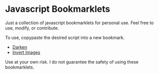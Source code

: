 # Javascript Bookmarklets

Just a collection of javascript bookmarklets for personal use. Feel free to use, modify, or contribute.

To use, copypaste the desired script into a new bookmark.

* [Darken](bookmarklets/darken.js?raw=1)
* [Invert Images](bookmarklets/invert-images.js?raw=1)

Use at your own risk. I do not guarantee the safety of using these bookmarklets.
